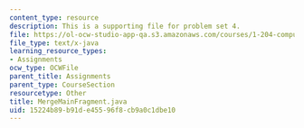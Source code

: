 ```yaml
---
content_type: resource
description: This is a supporting file for problem set 4.
file: https://ol-ocw-studio-app-qa.s3.amazonaws.com/courses/1-204-computer-algorithms-in-systems-engineering-spring-2010/15224b89b91de45596f8cb9a0c1dbe10_MergeMainFragment.java
file_type: text/x-java
learning_resource_types:
- Assignments
ocw_type: OCWFile
parent_title: Assignments
parent_type: CourseSection
resourcetype: Other
title: MergeMainFragment.java
uid: 15224b89-b91d-e455-96f8-cb9a0c1dbe10
---
```

